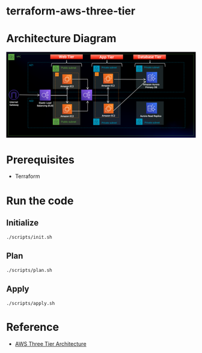 # terraform-aws-three-tier

# Architecture Diagram
![Architecture Diagram](images/architecture.png)

# Prerequisites
* Terraform


# Run the code

## Initialize
```
./scripts/init.sh 
```

## Plan
```
./scripts/plan.sh
```

## Apply
```
./scripts/apply.sh
```


# Reference
- [AWS Three Tier Architecture](https://catalog.us-east-1.prod.workshops.aws/workshops/85cd2bb2-7f79-4e96-bdee-8078e469752a/en-US)